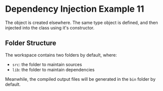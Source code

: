 # Dependency Injection Example 11

The object is created elsewhere. The same type object is defined, and then injected into the class using it's constructor.

## Folder Structure

The workspace contains two folders by default, where:

- `src`: the folder to maintain sources
- `lib`: the folder to maintain dependencies

Meanwhile, the compiled output files will be generated in the `bin` folder by default.
